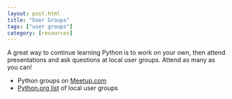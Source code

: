 ```yaml
---
layout: post.html
title: "User Groups"
tags: ["user groups"]
category: [resources]
---
```


A great way to continue learning Python is to work on your own, then attend presentations and ask questions at local user groups. Attend as many as you can!

* Python groups on [Meetup.com][meetup]
* [Python.org list][pugs] of local user groups

[pugs]: http://wiki.python.org/moin/LocalUserGroups
[meetup]: http://www.meetup.com/find/?keywords=python